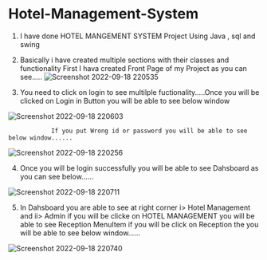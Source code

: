 # Hotel-Management-System
1) I have done HOTEL MANGEMENT SYSTEM Project Using Java , sql and swing 
2) Basically i have created multiple sections with their classes and functionality
                    First I hava created Front Page of my Project as you can see.....
![Screenshot 2022-09-18 220535](https://user-images.githubusercontent.com/95747934/190919780-0f0debc5-ff90-47f9-a13f-58c5515e0850.png)


3) You need to click on login to see multilple fuctionality.....Once you will be clicked on Login in Button you will be able to see below window

![Screenshot 2022-09-18 220603](https://user-images.githubusercontent.com/95747934/190920162-49ee2b58-874a-42a5-baaa-e6e632be609f.png)

                If you put Wrong id or password you will be able to see below window......
                
 ![Screenshot 2022-09-18 220256](https://user-images.githubusercontent.com/95747934/190920196-984bfa80-a844-4fb7-b5b4-0bc23ac9d8f6.png)

4) Once you will be login successfully you will be able to see Dahsboard as you can see below......

![Screenshot 2022-09-18 220711](https://user-images.githubusercontent.com/95747934/190920266-801c1b8f-1c9c-4c99-8eb7-4372b018a667.png)

5) In Dahsboard you are able to see at right corner i> Hotel Management and ii> Admin 
                      if you will be clicke on HOTEL MANAGEMENT  you will be able to see Reception MenuItem if you will be click on Reception the you will be able to see below window......
                      
![Screenshot 2022-09-18 220740](https://user-images.githubusercontent.com/95747934/190920488-44ec4dee-a882-459e-b56e-24aadbd44e50.png)
